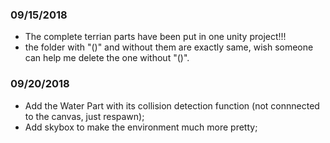 ### 09/15/2018
- The complete terrian parts have been put in one unity project!!!
- the folder with "()" and without them are exactly same, wish someone can help me delete the one without "()".

### 09/20/2018
- Add the Water Part with its collision detection function (not connnected to the canvas, just respawn);
- Add skybox to make the environment much more pretty;
